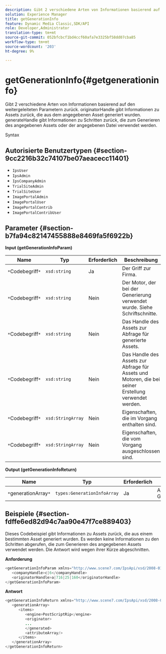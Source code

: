 ```yaml
---
description: Gibt 2 verschiedene Arten von Informationen basierend auf den weitergeleiteten Parametern zurück. originatorHandle gibt Informationen zu Assets zurück, die aus dem angegebenen Asset generiert wurden. generateHandle gibt Informationen zu Schritten zurück, die zum Generieren des angegebenen Assets oder der angegebenen Datei verwendet werden.
solution: Experience Manager
title: getGenerationInfo
feature: Dynamic Media Classic,SDK/API
role: Developer,Administrator
translation-type: tm+mt
source-git-commit: 052bfcbcf1bd4ccf60afa7e3325bf58dd07cba85
workflow-type: tm+mt
source-wordcount: '203'
ht-degree: 9%

---
```



# getGenerationInfo{#getgenerationinfo}

Gibt 2 verschiedene Arten von Informationen basierend auf den weitergeleiteten Parametern zurück. originatorHandle gibt Informationen zu Assets zurück, die aus dem angegebenen Asset generiert wurden. generateHandle gibt Informationen zu Schritten zurück, die zum Generieren des angegebenen Assets oder der angegebenen Datei verwendet werden.

Syntax

## Autorisierte Benutzertypen {#section-9cc2216b32c74107be07aeacecc11401}

* `IpsUser`
* `IpsAdmin`
* `IpsCompanyAdmin`
* `TrialSiteAdmin`
* `TrialSiteUser`
* `ImagePortalAdmin`
* `ImagePortalUser`
* `ImagePortalContrib`
* `ImagePortalContribUser`

## Parameter {#section-b7fa94c82147455888e8469fa5f6922b}

**Input (getGenerationInfoParam)**

| Name | Typ | Erforderlich | Beschreibung |
|---|---|---|---|
| `*`Codebegriff`*` | `xsd:string` | Ja | Der Griff zur Firma. |
| `*`Codebegriff`*` | `xsd:string` | Nein | Der Motor, der bei der Generierung verwendet wurde. Siehe Schriftschnitte. |
| `*`Codebegriff`*` | `xsd:string` | Nein | Das Handle des Assets zur Abfrage für generierte Assets. |
| `*`Codebegriff`*` | `xsd:string` | Nein | Das Handle des Assets zur Abfrage für Assets und Motoren, die bei seiner Erstellung verwendet werden. |
| `*`Codebegriff`*` | `xsd:StringArray` | Nein | Eigenschaften, die im Vorgang enthalten sind. |
| `*`Codebegriff`*` | `xsd:StringArray` | Nein | Eigenschaften, die vom Vorgang ausgeschlossen sind. |

**Output (getGenerationInfoReturn)**

| Name | Typ | Erforderlich | Beschreibung |
|---|---|---|---|
| `*`generationArray`*` | `types:GenerationInfoArray` | Ja | Array von Generierungsinformationen. |

## Beispiele {#section-fdffe6ed82d94c7aa90e47f7ce889403}

Dieses Codebeispiel gibt Informationen zu Assets zurück, die aus einem bestimmten Asset generiert wurden. Es werden keine Informationen zu den Schritten abgerufen, die zum Generieren des angegebenen Assets verwendet werden. Die Antwort wird wegen ihrer Kürze abgeschnitten.

**Anforderung**

```java
<getGenerationInfoParam xmlns="http://www.scene7.com/IpsApi/xsd/2008-01-15">
   <companyHandle>c|6</companyHandle>
   <originatorHandle>a|716|25|160</originatorHandle>
</getGenerationInfoParam>
```

**Antwort**

```java
<getGenerationInfoReturn xmlns="http://www.scene7.com/IpsApi/xsd/2008-01-15">
   <generationArray>
      <items>
         <engine>PostScriptRip</engine>
         <originator>
         ...
         </generated>
         <attributeArray/>
      </items>
   </generationArray>
</getGenerationInfoReturn>
```

